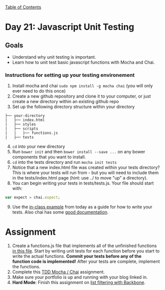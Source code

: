 [Table of Contents](/README.md)

# Day 21: Javascript Unit Testing

## Goals
- Understand why unit testing is important.
- Learn how to unit test basic javascript functions with Mocha and Chai.

### Instructions for setting up your testing environement
1. Install mocha and chai `sudo npm install -g mocha chai` (you will only ever need to do this once)
2. Create a new github repository and clone it to your computer, or just create a new directory within an existing github repo
3. Set up the following directory structure within your directory
```
├── your-directory
|   ├── index.html
|	├── styles
|	├── scripts
|   |	├── functions.js
|	├── tests
```
4. `cd` into your new directory
5. Run `bower init` and then `bower install --save ...` on any bower components that you want to install.
6. `cd` into the tests directory and run `mocha init tests`
7. Notice that a new index.html file was created within your tests directory? This is where your tests will run from - but you will need to include them in the tests/index.html page (hint: use ../ to move "up" a directory).
8. You can begin writing your tests in tests/tests.js. Your file should start with:
```js
var expect = chai.expect;
```
9. Use the [in-class example](/day-22/in-class/unit-testing-intro) from today as a guide for how to write your tests. Also chai has some [good documentation](http://chaijs.com/api/bdd/).


# Assignment
1. Create a functions.js file that implements all of the unfinished functions [in this file](https://github.com/theironyard/js-assignments/blob/master/js-functions-practice/exercises-1.js). Start by writing unit tests for each function before you start to write the actual functions. **Commit your tests before any of the function code is implemented!** After your tests are complete, implement the functions.
2. Complete this [TDD Mocha / Chai](https://github.com/theironyard/js-assignments/tree/master/tdd-mocha-chai-1) assignment.
3. Make sure your portfolio is up and running with your blog linked in.
4. **Hard Mode**: Finish this assignment on [list filtering with Backbone](https://github.com/theironyard/js-assignments/tree/master/list-filtering-backbone-view).